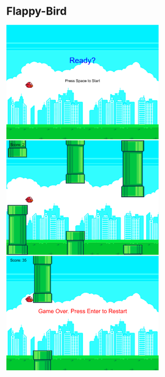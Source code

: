 # Flappy-Bird

<div>
  <img src="/img RM/1.png" title="Cat & Ladys" width="400" height="300"/>&nbsp;
</div>

<div>
  <img src="/img RM/2.png" title="Cat & Ladys" width="400" height="300"/>&nbsp;
</div>

<div>
  <img src="/img RM/3.png" title="Cat & Ladys" width="400" height="300"/>&nbsp;
</div>